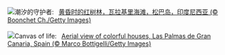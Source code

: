 ![](https://www.bing.com/th?id=OHR.MangroveTwilight_ZH-CN3596666263_UHD.jpg&w=1000)潮汐的守护者:&nbsp;&ensp;[黄昏时的红树林，瓦拉基里海滩，松巴岛，印度尼西亚 (© Boonchet Ch./Getty Images)](https://www.bing.com/th?id=OHR.MangroveTwilight_ZH-CN3596666263_UHD.jpg)
<br><br/>
![](https://www.bing.com/th?id=OHR.LasPalmas_EN-US0568727017_UHD.jpg&w=1000)Canvas of life:&nbsp;&ensp;[Aerial view of colorful houses, Las Palmas de Gran Canaria, Spain (© Marco Bottigelli/Getty Images)](https://www.bing.com/th?id=OHR.LasPalmas_EN-US0568727017_UHD.jpg)
<br><br/>
